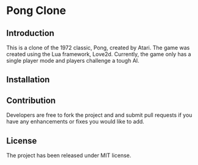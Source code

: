 # Pong Clone

## Introduction
This is a clone of the 1972 classic, Pong, created by Atari. The game was created using the Lua framework, Love2d. Currently, the game only has a single player mode and players challenge a tough AI.

## Installation

## Contribution
Developers are free to fork the project and and submit pull requests if you have any enhancements or fixes you would like to add.

## License
The project has been released under MIT license.
